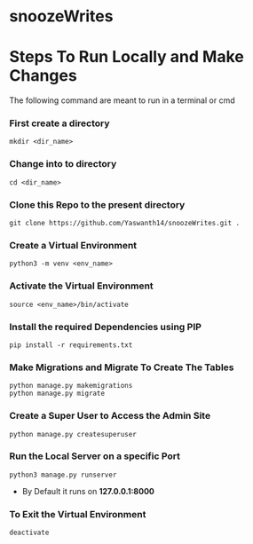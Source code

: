 # snoozeWrites

# Steps To Run Locally and Make Changes
The following command are meant to run in a terminal or cmd
### First create a directory
    mkdir <dir_name>
### Change into to directory
    cd <dir_name>
### Clone this Repo to the present directory
    git clone https://github.com/Yaswanth14/snoozeWrites.git .
### Create a Virtual Environment
    python3 -m venv <env_name>
### Activate the Virtual Environment
    source <env_name>/bin/activate
### Install the required Dependencies using PIP
    pip install -r requirements.txt
### Make Migrations and Migrate To Create The Tables
    python manage.py makemigrations
    python manage.py migrate
### Create a Super User to Access the Admin Site
    python manage.py createsuperuser
### Run the Local Server on a specific Port
    python3 manage.py runserver
- By Default it runs on **127.0.0.1:8000**
### To Exit the Virtual Environment
    deactivate
